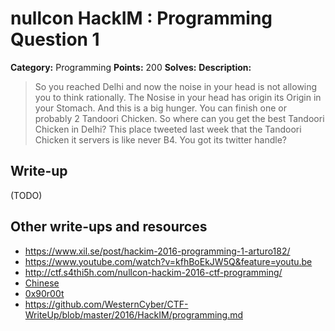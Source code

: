 # nullcon HackIM : Programming Question 1

**Category:** Programming
**Points:** 200
**Solves:**
**Description:**

> So you reached Delhi and now the noise in your head is not allowing you to think rationally. The Nosise in your head has origin its Origin in your Stomach. And this is a big hunger. You can finish one or probably 2 Tandoori Chicken. So where can you get the best Tandoori Chicken in Delhi? This place tweeted last week that the Tandoori Chicken it servers is like never B4. You got its twitter handle?


## Write-up

(TODO)

## Other write-ups and resources

* <https://www.xil.se/post/hackim-2016-programming-1-arturo182/>
* <https://www.youtube.com/watch?v=kfhBoEkJW5Q&feature=youtu.be>
* <http://ctf.s4thi5h.com/nullcon-hackim-2016-ctf-programming/>
* [Chinese](http://www.cnblogs.com/Christmas/p/5176333.html)
* [0x90r00t](https://0x90r00t.com/2016/02/03/hackim-2016prog-134-200300400-write-up/)
* <https://github.com/WesternCyber/CTF-WriteUp/blob/master/2016/HackIM/programming.md>
